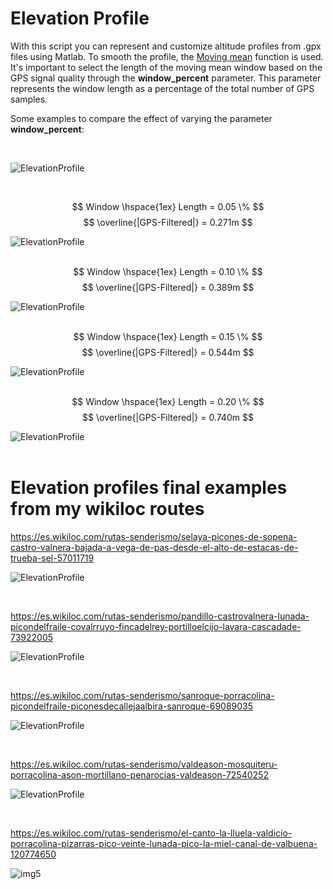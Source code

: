 # Elevation Profile

With this script you can represent and customize altitude profiles from .gpx files using Matlab. To smooth the profile, the [Moving mean](https://es.mathworks.com/help/matlab/ref/movmean.html) function is used. It's important to select the length of the moving mean window based on the GPS signal quality through the **window_percent** parameter. This parameter represents the window length as a percentage of the total number of GPS samples.

Some examples to compare the effect of varying the parameter **window_percent**:



<br/>

![ElevationProfile](filterImgs/SubPlotWindowLength.png)

<br/>

$$ Window \hspace{1ex} Length = 0.05 \% $$
$$ \overline{|GPS-Filtered|} = 0.271m   $$

![ElevationProfile](filterImgs/filter_0.05.png)
<br/><br/>

$$ Window \hspace{1ex} Length = 0.10 \% $$
$$ \overline{|GPS-Filtered|} = 0.389m   $$

![ElevationProfile](filterImgs/filter_0.10.png)
<br/><br/>

$$ Window \hspace{1ex} Length = 0.15 \% $$ 
$$ \overline{|GPS-Filtered|} = 0.544m   $$

![ElevationProfile](filterImgs/filter_0.15.png)
<br/><br/>

$$ Window \hspace{1ex} Length = 0.20 \% $$
$$ \overline{|GPS-Filtered|} = 0.740m   $$

![ElevationProfile](filterImgs/filter_0.20.png)
<br/><br/>


# Elevation profiles final examples from my wikiloc routes

https://es.wikiloc.com/rutas-senderismo/selaya-picones-de-sopena-castro-valnera-bajada-a-vega-de-pas-desde-el-alto-de-estacas-de-trueba-sel-57011719

![ElevationProfile](imgs/profile1.png)

<br/>

https://es.wikiloc.com/rutas-senderismo/pandillo-castrovalnera-lunada-picondelfraile-covalrruyo-fincadelrey-portilloelcijo-lavara-cascadade-73922005

![ElevationProfile](imgs/profile2.png)

<br/>

https://es.wikiloc.com/rutas-senderismo/sanroque-porracolina-picondelfraile-piconesdecallejaalbira-sanroque-69089035

![ElevationProfile](imgs/profile3.png)

<br/>

https://es.wikiloc.com/rutas-senderismo/valdeason-mosquiteru-porracolina-ason-mortillano-penarocias-valdeason-72540252

![ElevationProfile](imgs/profile4.png)

<br/>

https://es.wikiloc.com/rutas-senderismo/el-canto-la-lluela-valdicio-porracolina-pizarras-pico-veinte-lunada-pico-la-miel-canal-de-valbuena-120774650

![img5](imgs/profile5.png)